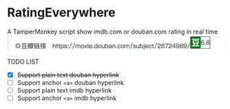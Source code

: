 # RatingEverywhere
A TamperMonkey script show imdb.com or douban.com rating in real time
![](https://github.com/tony1016/RatingEverywhere/raw/master/resource/douban.png)

TODO LIST

- [x] ~~Support plain text douban hyperlink~~
- [ ] Support anchor `<a>` douban hyperlink
- [ ] Support plain text imdb hyperlink
- [ ] Support anchor `<a>` imdb hyperlink